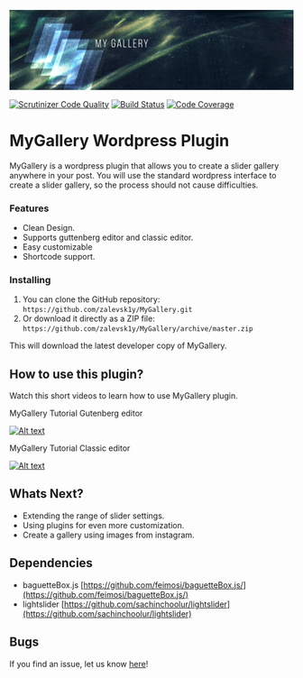 !['Alt text'](banner_header_2.0.png)

[![Scrutinizer Code Quality](https://scrutinizer-ci.com/g/zalevsk1y/MyGallery/badges/quality-score.png?b=master)](https://scrutinizer-ci.com/g/zalevsk1y/MyGallery/?branch=master)  [![Build Status](https://scrutinizer-ci.com/g/zalevsk1y/MyGallery/badges/build.png?b=master)](https://scrutinizer-ci.com/g/zalevsk1y/MyGallery/build-status/master)  [![Code Coverage](https://scrutinizer-ci.com/g/zalevsk1y/MyGallery/badges/coverage.png?b=master)](https://scrutinizer-ci.com/g/zalevsk1y/MyGallery/?branch=master)

# MyGallery Wordpress Plugin

MyGallery is a wordpress plugin that allows you to create a slider gallery anywhere in your post. You will use the standard wordpress interface to create a slider gallery, so the process should not cause difficulties.


### Features

*   Clean Design.
*   Supports guttenberg editor and classic editor.
*   Easy customizable
*   Shortcode support.

### Installing


1. You can clone the GitHub repository: `https://github.com/zalevsk1y/MyGallery.git`
2. Or download it directly as a ZIP file: `https://github.com/zalevsk1y/MyGallery/archive/master.zip`

This will download the latest developer copy of MyGallery.

## How to use this plugin?

Watch this short videos to learn how to use MyGallery plugin. 



MyGallery Tutorial Gutenberg editor


[![Alt text](http://img.youtube.com/vi/rW9SgwwJW6c/0.jpg)](https://www.youtube.com/watch?v=rW9SgwwJW6c) 



MyGallery Tutorial Classic editor


[![Alt text](http://img.youtube.com/vi/CwkWybGo-nI/0.jpg)](https://www.youtube.com/watch?v=CwkWybGo-nI) 

## Whats Next?

* Extending the range of slider settings.
* Using plugins for even more customization.
* Create a gallery using images from instagram.

## Dependencies

* baguetteBox.js [https://github.com/feimosi/baguetteBox.js/](https://github.com/feimosi/baguetteBox.js/)
* lightslider [https://github.com/sachinchoolur/lightslider](https://github.com/sachinchoolur/lightslider)

## Bugs ##

If you find an issue, let us know [here](https://github.com/zalevsk1y/MyGallery/issues?state=open)!
